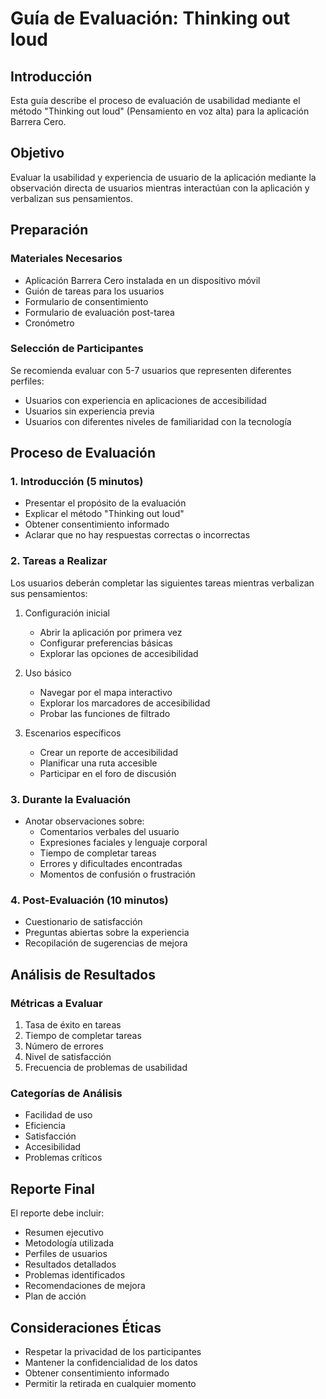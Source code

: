 # Guía de Evaluación: Thinking out loud

## Introducción
Esta guía describe el proceso de evaluación de usabilidad mediante el método "Thinking out loud" (Pensamiento en voz alta) para la aplicación Barrera Cero.

## Objetivo
Evaluar la usabilidad y experiencia de usuario de la aplicación mediante la observación directa de usuarios mientras interactúan con la aplicación y verbalizan sus pensamientos.

## Preparación

### Materiales Necesarios
- Aplicación Barrera Cero instalada en un dispositivo móvil
- Guión de tareas para los usuarios
- Formulario de consentimiento
- Formulario de evaluación post-tarea
- Cronómetro

### Selección de Participantes
Se recomienda evaluar con 5-7 usuarios que representen diferentes perfiles:
- Usuarios con experiencia en aplicaciones de accesibilidad
- Usuarios sin experiencia previa
- Usuarios con diferentes niveles de familiaridad con la tecnología

## Proceso de Evaluación

### 1. Introducción (5 minutos)
- Presentar el propósito de la evaluación
- Explicar el método "Thinking out loud"
- Obtener consentimiento informado
- Aclarar que no hay respuestas correctas o incorrectas

### 2. Tareas a Realizar
Los usuarios deberán completar las siguientes tareas mientras verbalizan sus pensamientos:

1. Configuración inicial
   - Abrir la aplicación por primera vez
   - Configurar preferencias básicas
   - Explorar las opciones de accesibilidad

2. Uso básico
   - Navegar por el mapa interactivo
   - Explorar los marcadores de accesibilidad
   - Probar las funciones de filtrado

3. Escenarios específicos
   - Crear un reporte de accesibilidad
   - Planificar una ruta accesible
   - Participar en el foro de discusión

### 3. Durante la Evaluación
- Anotar observaciones sobre:
  - Comentarios verbales del usuario
  - Expresiones faciales y lenguaje corporal
  - Tiempo de completar tareas
  - Errores y dificultades encontradas
  - Momentos de confusión o frustración

### 4. Post-Evaluación (10 minutos)
- Cuestionario de satisfacción
- Preguntas abiertas sobre la experiencia
- Recopilación de sugerencias de mejora

## Análisis de Resultados

### Métricas a Evaluar
1. Tasa de éxito en tareas
2. Tiempo de completar tareas
3. Número de errores
4. Nivel de satisfacción
5. Frecuencia de problemas de usabilidad

### Categorías de Análisis
- Facilidad de uso
- Eficiencia
- Satisfacción
- Accesibilidad
- Problemas críticos

## Reporte Final
El reporte debe incluir:
- Resumen ejecutivo
- Metodología utilizada
- Perfiles de usuarios
- Resultados detallados
- Problemas identificados
- Recomendaciones de mejora
- Plan de acción

## Consideraciones Éticas
- Respetar la privacidad de los participantes
- Mantener la confidencialidad de los datos
- Obtener consentimiento informado
- Permitir la retirada en cualquier momento 
